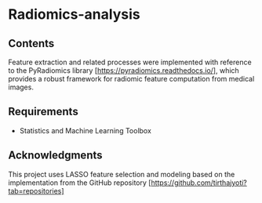 # Radiomics-analysis


## Contents 
Feature extraction and related processes were implemented with reference to the PyRadiomics library [https://pyradiomics.readthedocs.io/], which provides a robust framework for radiomic feature computation from medical images.

## Requirements
- Statistics and Machine Learning Toolbox

## Acknowledgments
This project uses LASSO feature selection and modeling based on the implementation from the GitHub repository [https://github.com/tirthajyoti?tab=repositories]



